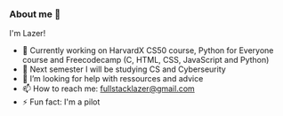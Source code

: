 ### About me 👋

I'm Lazer!

- 🔭 Currently working on HarvardX CS50 course, Python for Everyone course and Freecodecamp (C, HTML, CSS, JavaScript and Python)
- 🌱 Next semester I will be studying CS and Cyberseurity
- 🤔 I’m looking for help with ressources and advice
- 📫 How to reach me: fullstacklazer@gmail.com
- ⚡ Fun fact: I'm a pilot

